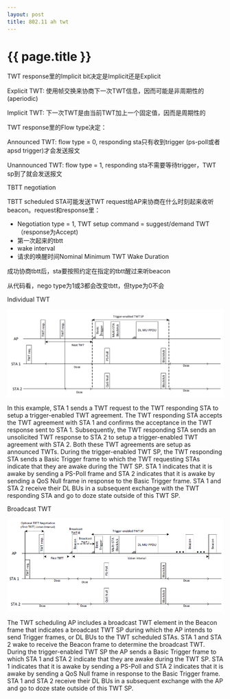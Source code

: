 ```yaml
---
layout: post
title: 802.11 ah twt
---
```


{{ page.title }}
================

TWT response里的Implicit bit决定是Implicit还是Explicit

Explicit TWT: 使用帧交换来协商下一次TWT信息，因而可能是非周期性的(aperiodic)

Implicit TWT: 下一次TWT是由当前TWT加上一个固定值，因而是周期性的

TWT response里的Flow type决定：

Announced TWT: flow type = 0, responding sta只有收到trigger (ps-poll或者apsd trigger)才会发送报文

Unannounced TWT: flow type = 1, responding sta不需要等待trigger，TWT sp到了就会发送报文

TBTT negotiation

TBTT scheduled STA可能发送TWT request给AP来协商在什么时刻起来收听beacon。request和response里：

  - Negotiation type = 1, TWT setup command = suggest/demand TWT（response为Accept)
  - 第一次起来的tbtt
  - wake interval
  - 请求的唤醒时间Nominal Minimum TWT Wake Duration

成功协商tbtt后，sta要按照约定在指定的tbtt醒过来听beacon

从代码看，nego type为1或3都会改变tbtt，但type为0不会


Individual TWT

![](/images/posts/2021-06-15/itwt.png)

In this example, STA 1 sends a TWT request to the TWT responding STA to setup a trigger-enabled TWT
agreement. The TWT responding STA accepts the TWT agreement with STA 1 and confirms the acceptance
in the TWT response sent to STA 1. Subsequently, the TWT responding STA sends an unsolicited TWT
response to STA 2 to setup a trigger-enabled TWT agreement with STA 2. Both these TWT agreements are
setup as announced TWTs. During the trigger-enabled TWT SP, the TWT responding STA sends a Basic
Trigger frame to which the TWT requesting STAs indicate that they are awake during the TWT SP. STA 1
indicates that it is awake by sending a PS-Poll frame and STA 2 indicates that it is awake by sending a QoS
Null frame in response to the Basic Trigger frame. STA 1 and STA 2 receive their DL BUs in a subsequent
exchange with the TWT responding STA and go to doze state outside of this TWT SP.


Broadcast TWT

![](/images/posts/2021-06-15/btwt.png)

The TWT scheduling AP includes a broadcast TWT element in the Beacon frame that indicates a broadcast
TWT SP during which the AP intends to send Trigger frames, or DL BUs to the TWT scheduled STAs. STA
1 and STA 2 wake to receive the Beacon frame to determine the broadcast TWT. During the trigger-enabled
TWT SP the AP sends a Basic Trigger frame to which STA 1 and STA 2 indicate that they are awake during
the TWT SP. STA 1 indicates that it is awake by sending a PS-Poll and STA 2 indicates that it is awake by
sending a QoS Null frame in response to the Basic Trigger frame. STA 1 and STA 2 receive their DL BUs in
a subsequent exchange with the AP and go to doze state outside of this TWT SP.
